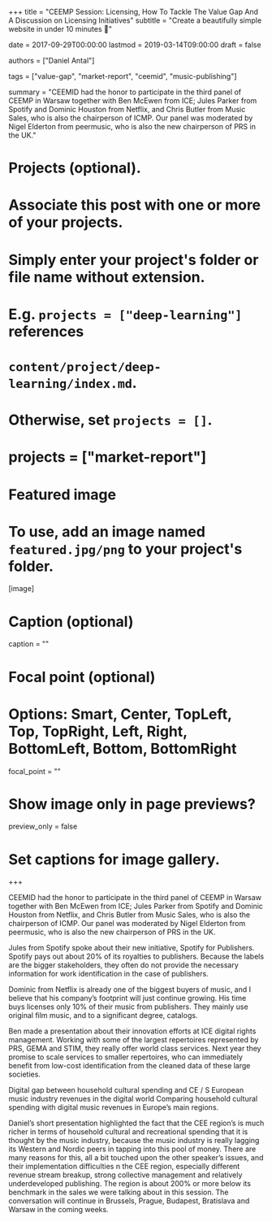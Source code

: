 +++
title = "CEEMP Session: Licensing, How To Tackle The Value Gap And A Discussion on Licensing Initiatives"
subtitle = "Create a beautifully simple website in under 10 minutes :rocket:"

date = 2017-09-29T00:00:00
lastmod = 2019-03-14T09:00:00
draft = false

authors = ["Daniel Antal"]

tags = ["value-gap", "market-report", "ceemid", "music-publishing"]

summary = "CEEMID had the honor to participate in the third panel of CEEMP in Warsaw together with Ben McEwen from ICE; Jules Parker from Spotify and Dominic Houston from Netflix, and Chris Butler from Music Sales, who is also the chairperson of ICMP. Our panel was moderated by Nigel Elderton from peermusic, who is also the new chairperson of PRS in the UK."

# Projects (optional).
#   Associate this post with one or more of your projects.
#   Simply enter your project's folder or file name without extension.
#   E.g. `projects = ["deep-learning"]` references 
#   `content/project/deep-learning/index.md`.
#   Otherwise, set `projects = []`.
# projects = ["market-report"]

# Featured image
# To use, add an image named `featured.jpg/png` to your project's folder. 
[image]
  # Caption (optional)
  caption = ""

  # Focal point (optional)
  # Options: Smart, Center, TopLeft, Top, TopRight, Left, Right, BottomLeft, Bottom, BottomRight
  focal_point = ""

  # Show image only in page previews?
  preview_only = false

# Set captions for image gallery.

+++

CEEMID had the honor to participate in the third panel of CEEMP in Warsaw together with Ben McEwen from ICE; Jules Parker from Spotify and Dominic Houston from Netflix, and Chris Butler from Music Sales, who is also the chairperson of ICMP. Our panel was moderated by Nigel Elderton from peermusic, who is also the new chairperson of PRS in the UK.

Jules from Spotify spoke about their new initiative, Spotify for Publishers.  Spotify pays out about 20% of its royalties to publishers.  Because the labels are the bigger stakeholders, they often do not provide the necessary information for work identification in the case of publishers.

Dominic from Netflix is already one of the biggest buyers of music, and I believe that his company’s footprint will just continue growing.  His time buys licenses only 10% of their music from publishers. They mainly use original film music, and to a significant degree, catalogs.

Ben made a presentation about their innovation efforts at ICE digital rights management. Working with some of the largest repertoires represented by PRS, GEMA and STIM, they really offer world class services. Next year they promise to scale services to smaller repertoires, who can immediately benefit from low-cost identification from the cleaned data of these large societies.

Digital gap between household cultural spending and CE / S European music industry revenues in the digital world
Comparing household cultural spending with digital music revenues in Europe’s main regions.

Daniel’s short presentation highlighted the fact that the CEE region’s is much richer in terms of household cultural and recreational spending that it is thought by the music industry, because the music industry is really lagging its Western and Nordic peers in tapping into this pool of money.  There are many reasons for this, all a bit touched upon the other speaker’s issues, and their implementation difficulties n the CEE region, especially different revenue stream breakup, strong collective management and relatively underdeveloped publishing.  The region is about 200% or more below its benchmark in the sales we were talking about in this session.  The conversation will continue in Brussels, Prague, Budapest, Bratislava and Warsaw in the coming weeks.
